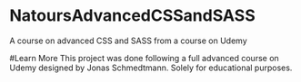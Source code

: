 # NatoursAdvancedCSSandSASS
A course on advanced CSS and SASS from a course on Udemy

#Learn More
This project was done following a full advanced course on Udemy designed by Jonas Schmedtmann. Solely for educational purposes.
